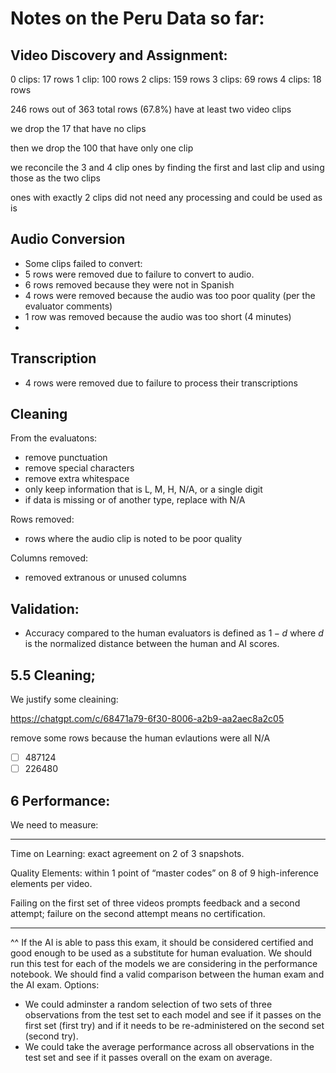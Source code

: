 # Notes on the Peru Data so far:


## Video Discovery and Assignment:
0 clips: 17 rows
1 clip: 100 rows
2 clips: 159 rows
3 clips: 69 rows
4 clips: 18 rows

246 rows out of 363 total rows (67.8%) have at least two video clips

we drop the 17 that have no clips

then we drop the 100 that have only one clip

we reconcile the 3 and 4 clip ones by finding the first and last clip and using those as the two clips

ones with exactly 2 clips did not need any processing and could be used as is

## Audio Conversion

- Some clips failed to convert:
- 5 rows were removed due to failure to convert to audio. 
- 6 rows removed because they were not in Spanish
- 4 rows were removed because the audio was too poor quality (per the evaluator comments)
- 1 row was removed because the audio was too short (4 minutes)
- 
## Transcription

- 4 rows were removed due to failure to process their transcriptions

## Cleaning

From the evaluatons:
- remove punctuation
- remove special characters
- remove extra whitespace
- only keep information that is L, M, H, N/A, or a single digit
- if data is missing or of another type, replace with N/A

Rows removed:
- rows where the audio clip is noted to be poor quality

Columns removed:
- removed extranous or unused columns


## Validation:

- Accuracy compared to the human evaluators is defined as $1-d$ where $d$ is the normalized distance between the human and AI scores.

## 5.5 Cleaning;

We justify some cleaining:

https://chatgpt.com/c/68471a79-6f30-8006-a2b9-aa2aec8a2c05


remove some rows because the human evlautions were all N/A
- [ ] 487124 
- [ ] 226480

## 6 Performance: 

We need to measure:

---

Time on Learning: exact agreement on 2 of 3 snapshots.

Quality Elements: within 1 point of “master codes” on 8 of 9 high-inference elements per video.

Failing on the first set of three videos prompts feedback and a second attempt; failure on the second attempt means no certification. 

---

^^ If the AI is able to pass this exam, it should be considered certified and good enough to be used as a substitute for human evaluation. We should run this test for each of the models we are considering in the performance notebook. We should find a valid comparison between the human exam and the AI exam. Options:
- We could adminster a random selection of two sets of three observations from the test set to each model and see if it passes on the first set (first try) and if it needs to be re-administered on the second set (second try).
- We could take the average performance across all observations in the test set and see if it passes overall on the exam on average. 

